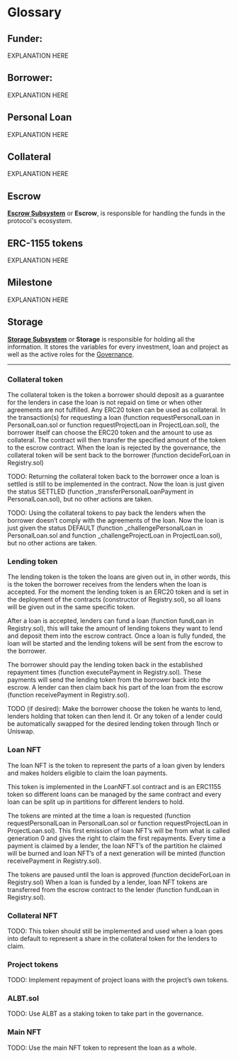 # Glossary

## Funder:
EXPLANATION HERE

## Borrower:
EXPLANATION HERE

## Personal Loan
EXPLANATION HERE

## Collateral
EXPLANATION HERE

## Escrow
[**Escrow Subsystem**](Escrow.md) or **Escrow**, is responsible for handling the funds in the protocol's ecosystem.

## ERC-1155 tokens
EXPLANATION HERE

## Milestone
EXPLANATION HERE

## Storage
[**Storage Subsystem**](Storage.md) or **Storage** is responsible for holding all the information. It stores the variables for every investment, loan and project as well as the active roles for the [Governance](DAO.md).

---


### Collateral token
The collateral token is the token a borrower should deposit as a guarantee for the lenders in case the loan is not repaid on time or when other agreements are not fulfilled. Any ERC20 token can be used as collateral. In the transaction(s) for requesting a loan (function requestPersonalLoan in PersonalLoan.sol or function requestProjectLoan in ProjectLoan.sol), the borrower itself can choose the ERC20 token and the amount to use as collateral. The contract will then transfer the specified amount of the token to the escrow contract.
When the loan is rejected by the governance, the collateral token will be sent back to the borrower (function decideForLoan in Registry.sol)

TODO: Returning the collateral token back to the borrower once a loan is settled is still to be implemented in the contract. Now the loan is just given the status SETTLED (function _transferPersonalLoanPayment in PersonalLoan.sol), but no other actions are taken.

TODO: Using the collateral tokens to pay back the lenders when the borrower doesn’t comply with the agreements of the loan. Now the loan is just given the status DEFAULT (function _challengePersonalLoan in PersonalLoan.sol and function _challengeProjectLoan in ProjectLoan.sol), but no other actions are taken.

### Lending token
The lending token is the token the loans are given out in, in other words, this is the token the borrower receives from the lenders when the loan is accepted. For the moment the lending token is an ERC20 token and is set in the deployment of the contracts (constructor of Registry.sol), so all loans will be given out in the same specific token.

After a loan is accepted, lenders can fund a loan (function fundLoan in Registry.sol), this will take the amount of lending tokens they want to lend and deposit them into the escrow contract. Once a loan is fully funded, the loan will be started and the lending tokens will be sent from the escrow to the borrower.

The borrower should pay the lending token back in the established repayment times (function executePayment in Registry.sol). These payments will send the lending token from the borrower back into the escrow. A lender can then claim back his part of the loan from the escrow (function receivePayment in Registry.sol).

TODO (if desired): Make the borrower choose the token he wants to lend, lenders holding that token can then lend it. Or any token of a lender could be automatically swapped for the desired lending token through 1Inch or Uniswap.

### Loan NFT
The loan NFT is the token to represent the parts of a loan given by lenders and makes holders eligible to claim the loan payments.

This token is implemented in the LoanNFT.sol contract and is an ERC1155 token so different loans can be managed by the same contract and every loan can be split up in partitions for different lenders to hold.

The tokens are minted at the time a loan is requested (function requestPersonalLoan in PersonalLoan.sol or function requestProjectLoan in ProjectLoan.sol). This first emission of loan NFT’s will be from what is called generation 0 and gives the right to claim the first repayments. Every time a payment is claimed by a lender, the loan NFT’s of the partition he claimed will be burned and loan NFT’s of a next generation will be minted (function receivePayment in Registry.sol).

The tokens are paused until the loan is approved (function decideForLoan in Registry.sol)
When a loan is funded by a lender, loan NFT tokens are transferred from the escrow contract to the lender (function fundLoan in Registry.sol).

### Collateral NFT
TODO: This token should still be implemented and used when a loan goes into default to represent a share in the collateral token for the lenders to claim.

### Project tokens
TODO: Implement repayment of project loans with the project’s own tokens.

### ALBT.sol
TODO: Use ALBT as a staking token to take part in the governance.

### Main NFT
TODO: Use the main NFT token to represent the loan as a whole.